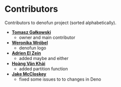# Contributors
Contributors to denofun project (sorted alphabetically).

- **[Tomasz Gałkowski](https://github.com/galkowskit)**
    - owner and main contributor
- **[Weronika Wróbel](https://www.behance.net/weronikawrobel)**
    - denofun logo
- **[Adrien El Zein](https://github.com/adrizein)**
    - added maybe and either
- **[Hoàng Văn Khải](https://github.com/KSXGitHub)**
    - added partition function
- **[Jake McCloskey](https://github.com/jakemccloskey)**
    - fixed some issues to to changes in Deno
